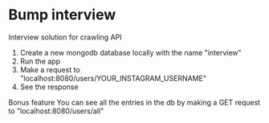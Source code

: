 # Bump interview
Interview solution for crawling API

1. Create a new mongodb database locally with the name "interview"
2. Run the app
3. Make a request to "localhost:8080/users/YOUR_INSTAGRAM_USERNAME"
4. See the response

Bonus feature
You can see all the entries in the db by making a GET request to "localhost:8080/users/all"
